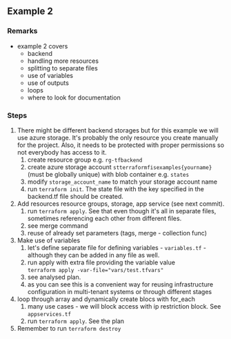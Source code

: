 ## Example 2

### Remarks

- example 2 covers
  - backend
  - handling more resources
  - splitting to separate files
  - use of variables
  - use of outputs
  - loops
  - where to look for documentation

### Steps

1. There might be different backend storages but for this example we will use azure storage. It's probably the only resource you create manually for the project. Also, it needs to be protected with proper permissions so not everybody has access to it.
   1. create resource group e.g. `rg-tfbackend`
   2. create azure storage account `stterraformfisexamples{yourname}`(must be globally unique) with blob container e.g. `states`
   3. modify `storage_account_name` to match your storage account name
   4. run `terraform init`. The state file with the key specified in the backend.tf file should be created.
2. Add resources resource groups, storage, app service (see next commit).
   1. run `terraform apply`. See that even though it's all in separate files, sometimes referencing each other from different files.
   2. see merge command
   3. reuse of already set parameters (tags, merge - collection func)
3. Make use of variables
   1. let's define separate file for defining variables - `variables.tf` - although they can be added in any file as well.
   2. run apply with extra file providing the variable value<br>
   `terraform apply -var-file="vars/test.tfvars" `
   3. see analysed plan.
   4. as you can see this is a convenient way for reusing infrastructure configuration in multi-tenant systems or through different stages
4. loop through array and dynamically create blocs with for_each
   1. many use cases - we will block access with ip restriction block. See `appservices.tf`
   2. run `terraform apply`. See the plan
5. Remember to run `terraform destroy`
    